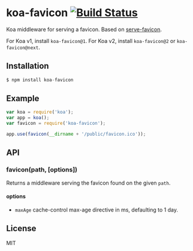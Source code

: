 # koa-favicon [![Build Status](https://travis-ci.org/koajs/favicon.svg)](https://travis-ci.org/koajs/favicon)

 Koa middleware for serving a favicon. Based on [serve-favicon](https://github.com/expressjs/serve-favicon).

 For Koa v1, install `koa-favicon@1`. For Koa v2, install `koa-favicon@2` or `koa-favicon@next`.

## Installation

```js
$ npm install koa-favicon
```

## Example

```js
var koa = require('koa');
var app = koa();
var favicon = require('koa-favicon');

app.use(favicon(__dirname + '/public/favicon.ico'));
```

## API

### favicon(path, [options])

Returns a middleware serving the favicon found on the given `path`.

#### options

- `maxAge` cache-control max-age directive in ms, defaulting to 1 day.

## License

  MIT

